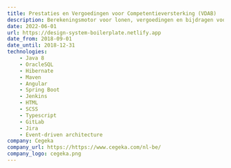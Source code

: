 ```yaml
---
title: Prestaties en Vergoedingen voor Competentieversterking (VDAB)
description: Berekeningsmotor voor lonen, vergoedingen en bijdragen voor o.a. IBO- en wijkwerkcontracten.
date: 2022-06-01
url: https://design-system-boilerplate.netlify.app
date_from: 2018-09-01
date_until: 2018-12-31
technologies:
    - Java 8
    - OracleSQL
    - Hibernate
    - Maven
    - Angular
    - Spring Boot
    - Jenkins
    - HTML
    - SCSS
    - Typescript
    - GitLab
    - Jira
    - Event-driven architecture
company: Cegeka
company_url: https://https://www.cegeka.com/nl-be/
company_logo: cegeka.png
---
```


